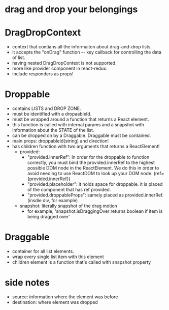 # drag and drop your belongings

# DragDropContext
- context that contians all the informaiton about drag-and-drop lists. 
- it accepts the "onDrag" function -- key callback for controlling the data of list.
- having nested DragDropContext is not supported.
- more like provider component in react-redux.
- include responders as props!

# Droppable
- contains LISTS and DROP ZONE.
- must be identified with a dropaableId.
- must be wrapped around a function that returns a React element.
- this function is called with internal params and a snapshot with information about the STATE of the list.
- can be dropped on by a Draggable. Draggable must be contained.
- main props: droppableId(string) and direction!
- has children function with two arguments that returns a ReactElement!
  - provided:
    - "provided.innerRef": In order for the droppable to function correctly, you must bind the provided.innerRef to the highest possible DOM node in the ReactElement. We do this in order to avoid needing to use ReactDOM to look up your DOM node. (ref={provided.innerRef})
    - "provided.placeholder": it holds space for droppable. it is placed of the component that has ref provided.
    - "provided.droppableProps": samely placed as provided.innerRef. (insdie div, for example)
  - snapshot: literally snapshot of the drag motion
    - for example, 'snapshot.isDraggingOver returns boolean if item is being dragged over'

# Draggable
- container for all list elements.
- wrap every single list item with this element
- children element is a function that's called with snapshot property

# side notes
- source: information where the element was before
- destination: where element was dropped

